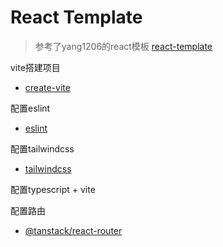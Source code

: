 # React Template

> 参考了yang1206的react模板 [react-template](https://github.com/yang1206/react-template)

vite搭建项目

- [create-vite](https://github.com/vitejs/vite)

配置eslint

- [eslint](https://github.com/antfu/eslint-config)

配置tailwindcss

- [tailwindcss](https://github.com/tailwindlabs/tailwindcss)

配置typescript + vite

配置路由

- [@tanstack/react-router](https://github.com/tanstack/router)
